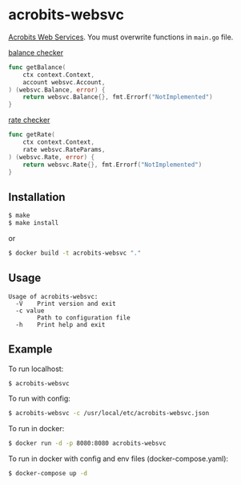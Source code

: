 # acrobits-websvc

[Acrobits Web Services](https://doc.acrobits.net/api/client/index.html). 
You must overwrite functions in `main.go` file.

[balance checker](https://doc.acrobits.net/api/client/balance_checker.html)
```go
func getBalance(
	ctx context.Context,
	account websvc.Account,
) (websvc.Balance, error) {
	return websvc.Balance{}, fmt.Errorf("NotImplemented")
}
```  

[rate checker](https://doc.acrobits.net/api/client/rate_checker.html)
```go
func getRate(
	ctx context.Context,
	rate websvc.RateParams,
) (websvc.Rate, error) {
	return websvc.Rate{}, fmt.Errorf("NotImplemented")
}
```

## Installation
```sh
$ make
$ make install
```
or
```sh
$ docker build -t acrobits-websvc "."
```

## Usage
```text
Usage of acrobits-websvc:
  -V	Print version and exit
  -c value
    	Path to configuration file
  -h	Print help and exit
```

## Example

To run localhost:
```sh
$ acrobits-websvc
```

To run with config:
```sh
$ acrobits-websvc -c /usr/local/etc/acrobits-websvc.json
```

To run in docker:
```sh
$ docker run -d -p 8080:8080 acrobits-websvc
```

To run in docker with config and env files (docker-compose.yaml):
```sh
$ docker-compose up -d
```
